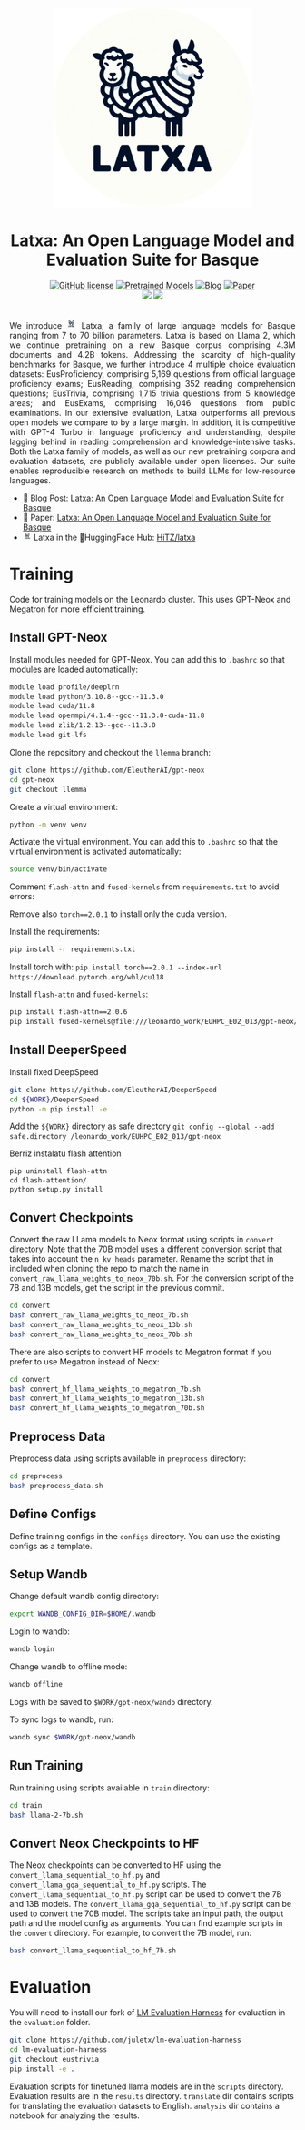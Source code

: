 <p align="center">
    <br>
    <img src="assets/latxa_round.png" style="height: 350px;">
    <br>
    <h1 align="center">Latxa: An Open Language Model and Evaluation Suite for Basque</h1>


<p align="center">
    <a href="https://github.com/hitz-zentroa/latxa/blob/main/LICENSE"><img alt="GitHub license" src="https://img.shields.io/github/license/hitz-zentroa/latxa"></a>
    <a href="https://huggingface.co/collections/HiTZ/latxa-65a697e6838b3acc53677304"><img alt="Pretrained Models" src="https://img.shields.io/badge/🤗HuggingFace-Pretrained Models-green"></a>
    <a href="https://www.hitz.eus/en/node/340"><img alt="Blog" src="https://img.shields.io/badge/📒-Blog Post-blue"></a>
    <a href="https://openreview.net/forum?id=mMqOvfqFS9"><img alt="Paper" src="https://img.shields.io/badge/📖-Paper-orange"></a>
<br>
     <a href="http://www.hitz.eus/"><img src="https://img.shields.io/badge/HiTZ-Basque%20Center%20for%20Language%20Technology-blueviolet"></a>
    <a href="http://www.ixa.eus/?language=en"><img src="https://img.shields.io/badge/IXA-%20NLP%20Group-ff3333"></a>
    <br>
     <br>
</p>

<p align="justify">
We introduce <img src="assets/latxa_round.png" width="18"> Latxa, a family of large language models for Basque ranging from 7 to 70 billion parameters. Latxa is based on Llama 2, which we continue pretraining on a new Basque corpus comprising 4.3M documents and 4.2B tokens. Addressing the scarcity of high-quality benchmarks for Basque, we further introduce 4 multiple choice evaluation datasets: EusProficiency, comprising 5,169 questions from official language proficiency exams; EusReading, comprising 352 reading comprehension questions; EusTrivia, comprising 1,715 trivia questions from 5 knowledge areas; and EusExams, comprising 16,046 questions from public examinations. In our extensive evaluation, Latxa outperforms all previous open models we compare to by a large margin. In addition, it is competitive with GPT-4 Turbo in language proficiency and understanding, despite lagging behind in reading comprehension and knowledge-intensive tasks. Both the Latxa family of models, as well as our new pretraining corpora and evaluation datasets, are publicly available under open licenses. Our suite enables reproducible research on methods to build LLMs for low-resource languages.

- 📒 Blog Post: [Latxa: An Open Language Model and Evaluation Suite for Basque](https://www.hitz.eus/en/node/340)
- 📖 Paper: [Latxa: An Open Language Model and Evaluation Suite for Basque](https://openreview.net/forum?id=mMqOvfqFS9)
- <img src="latxa.jpeg" width="15"> Latxa in the 🤗HuggingFace Hub: [HiTZ/latxa](https://huggingface.co/collections/HiTZ/latxa-65a697e6838b3acc53677304)
</p>

# Training

Code for training models on the Leonardo cluster. This uses GPT-Neox and Megatron for more efficient training.

## Install GPT-Neox

Install modules needed for GPT-Neox. You can add this to `.bashrc` so that modules are loaded automatically:

```bash
module load profile/deeplrn
module load python/3.10.8--gcc--11.3.0
module load cuda/11.8
module load openmpi/4.1.4--gcc--11.3.0-cuda-11.8
module load zlib/1.2.13--gcc--11.3.0
module load git-lfs
```

Clone the repository and checkout the `llemma` branch:

```bash
git clone https://github.com/EleutherAI/gpt-neox
cd gpt-neox
git checkout llemma
```

Create a virtual environment:

```bash
python -m venv venv
```

Activate the virtual environment. You can add this to `.bashrc` so that the virtual environment is activated automatically:

```bash
source venv/bin/activate
```

Comment `flash-attn` and `fused-kernels` from `requirements.txt` to avoid errors:

Remove also `torch==2.0.1` to install only the cuda version.

Install the requirements:

```bash
pip install -r requirements.txt
```

Install torch with: `pip install torch==2.0.1 --index-url https://download.pytorch.org/whl/cu118`

Install `flash-attn` and `fused-kernels`:
    
```bash
pip install flash-attn==2.0.6
pip install fused-kernels@file:///leonardo_work/EUHPC_E02_013/gpt-neox/megatron/fused_kernels
```

## Install DeeperSpeed

Install fixed DeepSpeed
```bash
git clone https://github.com/EleutherAI/DeeperSpeed
cd ${WORK}/DeeperSpeed
python -m pip install -e .
```

Add the `${WORK}` directory as safe directory
`git config --global --add safe.directory /leonardo_work/EUHPC_E02_013/gpt-neox`

Berriz instalatu flash attention
```
pip uninstall flash-attn
cd flash-attention/
python setup.py install
```

## Convert Checkpoints

Convert the raw LLama models to Neox format using scripts in `convert` directory. Note that the 70B model uses a different conversion script that takes into account the `n_kv_heads` parameter. Rename the script that in included when cloning the repo to match the name in `convert_raw_llama_weights_to_neox_70b.sh`. For the conversion script of the 7B and 13B models, get the script in the previous commit.

```bash
cd convert
bash convert_raw_llama_weights_to_neox_7b.sh
bash convert_raw_llama_weights_to_neox_13b.sh
bash convert_raw_llama_weights_to_neox_70b.sh
```

There are also scripts to convert HF models to Megatron format if you prefer to use Megatron instead of Neox:

```bash
cd convert 
bash convert_hf_llama_weights_to_megatron_7b.sh
bash convert_hf_llama_weights_to_megatron_13b.sh
bash convert_hf_llama_weights_to_megatron_70b.sh
```

## Preprocess Data

Preprocess data using scripts available in `preprocess` directory:

```bash
cd preprocess
bash preprocess_data.sh
```

## Define Configs

Define training configs in the `configs` directory. You can use the existing configs as a template.

## Setup Wandb

Change default wandb config directory:

```bash
export WANDB_CONFIG_DIR=$HOME/.wandb
```

Login to wandb:

```bash
wandb login
```

Change wandb to offline mode:

```bash
wandb offline
```

Logs with be saved to `$WORK/gpt-neox/wandb` directory.

To sync logs to wandb, run:

```bash
wandb sync $WORK/gpt-neox/wandb
```

## Run Training

Run training using scripts available in `train` directory:

```bash
cd train
bash llama-2-7b.sh
```

## Convert Neox Checkpoints to HF

The Neox checkpoints can be converted to HF using the `convert_llama_sequential_to_hf.py` and `convert_llama_gqa_sequential_to_hf.py` scripts. The `convert_llama_sequential_to_hf.py` script can be used to convert the 7B and 13B models. The `convert_llama_gqa_sequential_to_hf.py` script can be used to convert the 70B model. The scripts take an input path, the output path and the model config as arguments. You can find example scripts in the `convert` directory. For example, to convert the 7B model, run:

```bash
bash convert_llama_sequential_to_hf_7b.sh
```

# Evaluation

You will need to install our fork of [LM Evaluation Harness](https://github.com/EleutherAI/lm-evaluation-harness) for evaluation in the `evaluation` folder.

```bash	
git clone https://github.com/juletx/lm-evaluation-harness
cd lm-evaluation-harness
git checkout eustrivia
pip install -e .
```

Evaluation scripts for finetuned llama models are in the `scripts` directory. Evaluation results are in the `results` directory. `translate` dir contains scripts for translating the evaluation datasets to English. `analysis` dir contains a notebook for analyzing the results.
